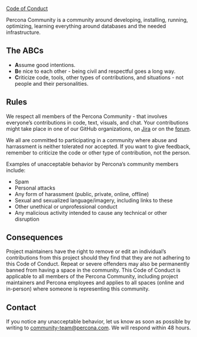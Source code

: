 [Code of Conduct](https://github.com/percona/community/blob/main/content/contribute/coc.md)

Percona Community is a community around developing, installing, running, optimizing, learning everything around databases and the needed infrastructure.

## The ABCs

* **A**ssume good intentions.
* **B**e nice to each other - being civil and respectful goes a long way.
* **C**riticize code, tools, other types of contributions, and situations - not people and their personalities.

## Rules

We respect all members of the Percona Community - that involves everyone’s contributions in code, text, visuals, and chat. Your contributions might take place in one of our GitHub organizations, on [Jira](https://jira.percona.com/projects/PMM/issues) or on the [forum](https://forums.percona.com/c/percona-monitoring-and-management-pmm/percona-monitoring-and-management-pmm-v2).

We all are committed to participating in a community where abuse and harrassment is neither tolerated nor accepted. If you want to give feedback, remember to criticize the code or other type of contribution, not the person.

Examples of unacceptable behavior by Percona’s community members include:
* Spam
* Personal attacks
* Any form of harassment (public, private, online, offline)
* Sexual and sexualized language/imagery, including links to these
* Other unethical or unprofessional conduct
* Any malicious activity intended to cause any technical or other disruption

## Consequences

Project maintainers have the right to remove or edit an individual’s contributions from this project should they find that they are not adhering to this Code of Conduct. Repeat or severe offenders may also be permanently banned from having a space in the community. This Code of Conduct is applicable to all members of the Percona Community, including project maintainers and Percona employees and applies to all spaces (online and in-person) where someone is representing this community.

## Contact

If you notice any unacceptable behavior, let us know as soon as possible by writing to [community-team@percona.com](mailto:community-team@percona.com). We will respond within 48 hours.